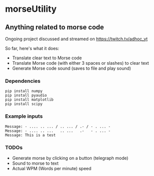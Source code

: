 # morseUtility
## Anything related to morse code

Ongoing project discussed and streamed on https://twitch.tv/adhoc_yt

So far, here's what it does:
- Translate clear text to Morse code
- Translate Morse code (with either 3 spaces or slashes) to clear text
- Generate Morse code sound (saves to file and play sound)

### Dependencies
```
pip install numpy
pip install pyaudio
pip install matplotlib
pip install scipy
```

### Example inputs
```
Message: - .... .. ... / .. ... / .- / - . ... -
Message: - .... .. ...   .. ...   .-   - . ... -
Message: This is a test
```

### TODOs
- Generate morse by clicking on a button (telegraph mode)
- Sound to morse to text
- Actual WPM (Words per minute) speed